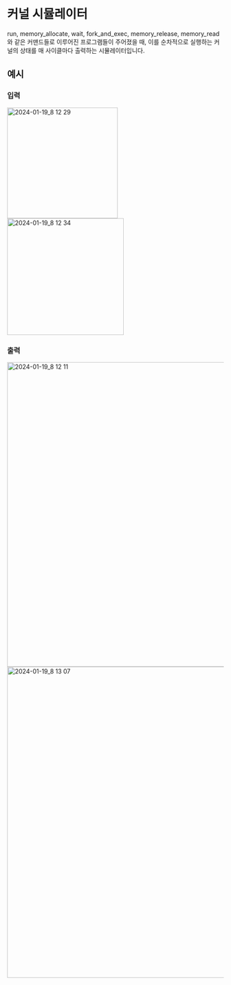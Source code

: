 # 커널 시뮬레이터

run, memory_allocate, wait, fork_and_exec, memory_release, memory_read와 같은 커맨드들로 이루어진 프로그램들이 주어졌을 때, 이를 순차적으로 실행하는 커널의 상태를 매 사이클마다 출력하는 시뮬레이터입니다.

## 예시

### 입력

<img width="257" alt="2024-01-19_8 12 29" src="https://github.com/tngtied/kernel-simulator/assets/75424805/85cf9576-1f38-4225-8ed5-e6d738e6492f">
<img width="271" alt="2024-01-19_8 12 34" src="https://github.com/tngtied/kernel-simulator/assets/75424805/e13cd515-a9a1-4e2d-9c13-6e64fd6d1048">

### 출력

<img width="707" alt="2024-01-19_8 12 11" src="https://github.com/tngtied/kernel-simulator/assets/75424805/a88b4fcc-126d-424f-9649-a20a5861d9db">
<img width="722" alt="2024-01-19_8 13 07" src="https://github.com/tngtied/kernel-simulator/assets/75424805/866ce230-b9c9-4d3f-8f69-ba386d6ee7ad">
